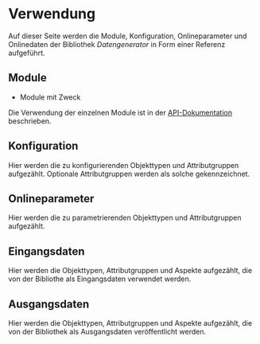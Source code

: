 Verwendung
==========

Auf dieser Seite werden die Module, Konfiguration, Onlineparameter und
Onlinedaten der Bibliothek *Datengenerator* in Form einer Referenz
aufgeführt.


Module
------

-   Module mit Zweck

Die Verwendung der einzelnen Module ist in der
[API-Dokumentation](apidocs/index.html) beschrieben.


Konfiguration
-------------

Hier werden die zu konfigurierenden Objekttypen und Attributgruppen aufgezählt.
Optionale Attributgruppen werden als solche gekennzeichnet.


Onlineparameter
---------------

Hier werden die zu parametrierenden Objekttypen und Attributgruppen aufgezählt.


Eingangsdaten
-------------

Hier werden die Objekttypen, Attributgruppen und Aspekte aufgezählt, die von der
Bibliothe als Eingangsdaten verwendet werden.


Ausgangsdaten
-------------

Hier werden die Objekttypen, Attributgruppen und Aspekte aufgezählt, die von der
Bibliothek als Ausgangsdaten veröffentlicht werden.
